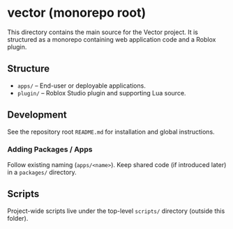 # vector (monorepo root)

This directory contains the main source for the Vector project. It is structured as a monorepo containing web application code and a Roblox plugin.

## Structure
- `apps/` – End-user or deployable applications.
- `plugin/` – Roblox Studio plugin and supporting Lua source.

## Development
See the repository root `README.md` for installation and global instructions.

### Adding Packages / Apps
Follow existing naming (`apps/<name>`). Keep shared code (if introduced later) in a `packages/` directory.

## Scripts
Project-wide scripts live under the top-level `scripts/` directory (outside this folder).
